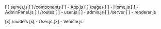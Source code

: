 [ ] server.js
[ ] /components
[ ]  - App.js
[ ] /pages
[ ]  - Home.js
[ ]  - AdminPanel.js
[ ] /routes
[ ]  - user.js
[ ]  - admin.js
[ ] /server
[ ]  - renderer.js

[x] /models
[x]  - User.js
[x]  - Vehicle.js